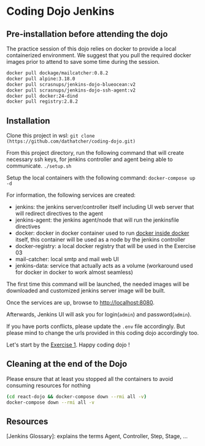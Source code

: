 # Coding Dojo Jenkins

## Pre-installation before attending the dojo

The practice session of this dojo relies on docker to provide a local containerized environment.
We suggest that you pull the required docker images prior to attend to save some time during the session.

```bash
docker pull dockage/mailcatcher:0.8.2
docker pull alpine:3.18.0
docker pull scrasnups/jenkins-dojo-blueocean:v2
docker pull scrasnups/jenkins-dojo-ssh-agent:v2
docker pull docker:24-dind
docker pull registry:2.8.2
```

## Installation

Clone this project in wsl:
`git clone (https://github.com/dathatcher/coding-dojo.git)`

From this project directory, run the following command that will create necessary
ssh keys, for jenkins controller and agent being able to communicate.
`./setup.sh`

Setup the local containers with the following command:
`docker-compose up -d`

For information, the following services are created:

- jenkins: the jenkins server/controller itself including UI web server that will redirect
  directives to the agent
- jenkins-agent: the jenkins agent/node that will run the jenkinsfile directives
- docker: docker in docker container used to run [docker inside docker](https://hub.docker.com/_/docker)
  itself, this container will be used as a node by the jenkins controller
- docker-registry: a local docker registry that will be used in the Exercise 03
- mail-catcher: local smtp and mail web UI
- jenkins-data: service that actually acts as a volume (workaround used for docker in docker to
  work almost seamless)

The first time this command will be launched, the needed images will be downloaded and customized
jenkins server image will be built.

Once the services are up, browse to <http://localhost:8080>.

Afterwards, Jenkins UI will ask you for login(`admin`) and password(`admin`).

If you have ports conflicts, please update the `.env` file accordingly. But please mind to change the
urls provided in this coding dojo accordingly too.

Let's start by the [Exercise 1](/Exercise01.md). Happy coding dojo !

## Cleaning at the end of the Dojo

Please ensure that at least you stopped all the containers to avoid consuming resources for nothing

```bash
(cd react-dojo && docker-compose down --rmi all -v)
docker-compose down --rmi all -v
```
## Resources

[Jenkins Glossary]: explains the terms Agent,
Controller, Step, Stage, ...
